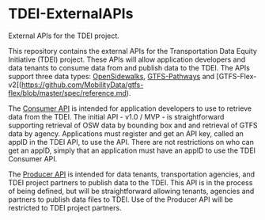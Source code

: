 # TDEI-ExternalAPIs
External APIs for the TDEI project.

This repository contains the external APIs for the Transportation Data Equity Initiative (TDEI) project. These APIs will allow application developers and data tenants to consume data from and publish data to the TDEI. The APIs support three data types: [OpenSidewalks](https://www.opensidewalks.com), [GTFS-Pathways](https://developers.google.com/transit/gtfs/reference) and [GTFS-Flex-v2[(https://github.com/MobilityData/gtfs-flex/blob/master/spec/reference.md).

The [Consumer API](https://github.com/OpenSidewalks/TDEI-ExternalAPIs/blob/main/ConsumerAPI.md) is intended for application developers to use to retrieve data from the TDEI. The initial API - v1.0 / MVP - is straightforward supporting retrieval of OSW data by bounding box and and retrieval of GTFS data by agency. Applications must register and get an API key, called an appID in the TDEI API, to use the API. There are not restrictions on who can get an appID, simply that an application must have an appID to use the TDEI Consumer API. 

The [Producer API](https://github.com/OpenSidewalks/TDEI-ExternalAPIs/blob/main/ProducerAPI.md) is intended for data tenants, transportation agencies, and TDEI project partners to publish data to the TDEI. This API is in the process of being defined, but will be straightforward allowing tenants, agencies and partners to publish data files to TDEI. Use of the Producer API will be restricted to TDEI project partners.
